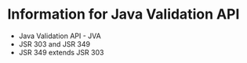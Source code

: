 # Information for Java Validation API

- Java Validation API - JVA
- JSR 303 and JSR 349
- JSR 349 extends JSR 303
